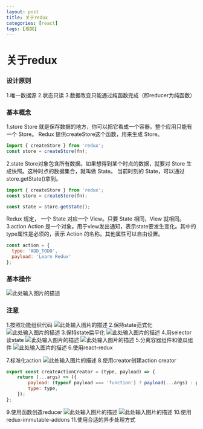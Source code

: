 ```yaml
---
layout: post
title: 关于redux
categories: [react]
tags: [框架]
---
```



# 关于redux

### 设计原则

1.唯一数据源
2.状态只读
3.数据改变只能通过纯函数完成（即reducer为纯函数）

### 基本概念

1.store
Store 就是保存数据的地方，你可以把它看成一个容器。整个应用只能有一个 Store。
Redux 提供createStore这个函数，用来生成 Store。
```js
import { createStore } from 'redux';
const store = createStore(fn);
```
2.state
Store对象包含所有数据。如果想得到某个时点的数据，就要对 Store 生成快照。这种时点的数据集合，就叫做 State。
当前时刻的 State，可以通过store.getState()拿到。
```js
import { createStore } from 'redux';
const store = createStore(fn);

const state = store.getState();
```
Redux 规定， 一个 State 对应一个 View。只要 State 相同，View 就相同。
3.action
Action 是一个对象。用于view发出通知，表示state要发生变化。其中的type属性是必须的，表示 Action 的名称。其他属性可以自由设置。
```js
const action = {
  type: 'ADD_TODO',
  payload: 'Learn Redux'
};
```


### 基本操作
 
![此处输入图片的描述][1]


### 注意
1.按照功能组织代码
![此处输入图片的描述][2]
2.保持state范式化
![此处输入图片的描述][3]
3.保持state扁平化
![此处输入图片的描述][4]
4.用selector读state
![此处输入图片的描述][5]
![此处输入图片的描述][6]
5.分离容器组件和傻瓜组件
![此处输入图片的描述][7]
6.使用react-redux

7.标准化action
![此处输入图片的描述][8]
8.使用creator创建action creator
```js
export const createActionCreator = (type, payload) => {
    return (...args) => ({
        payload: (typeof payload === 'function') ? payload(...args) : payload,
        type: type,
    });
};
```

9.使用函数创造reducer
![此处输入图片的描述][9]
![此处输入图片的描述][10]
10.使用redux-immutable-addons
11.使用合适的异步处理方式


  [1]: http://od6qpmkyu.bkt.clouddn.com/wuhongshan/md/react.png
  [2]: http://od6qpmkyu.bkt.clouddn.com/wuhongshan/md/%E6%8C%89%E5%8A%9F%E8%83%BD%E5%88%92%E5%88%86%E4%BB%A3%E7%A0%81.png
  [3]: http://od6qpmkyu.bkt.clouddn.com/wuhongshan/md/%E8%8C%83%E5%BC%8F%E5%8C%96.png
  [4]: http://od6qpmkyu.bkt.clouddn.com/wuhongshan/md/%E6%89%81%E5%B9%B3%E5%8C%96.png
  [5]: http://od6qpmkyu.bkt.clouddn.com/reselect.png
  [6]: http://od6qpmkyu.bkt.clouddn.com/relector%E5%AE%9E%E4%BE%8B.png
  [7]: http://od6qpmkyu.bkt.clouddn.com/wuhongshan/md/%E5%88%86%E7%A6%BB%E5%AE%B9%E5%99%A8%E7%BB%84%E4%BB%B6%E5%92%8C%E5%82%BB%E7%93%9C%E7%BB%84%E4%BB%B6.png
  [8]: http://od6qpmkyu.bkt.clouddn.com/wuhongshan/md/action.png
  [9]: http://od6qpmkyu.bkt.clouddn.com/wuhongshan/md/reducer.png
  [10]: http://od6qpmkyu.bkt.clouddn.com/wuhongshan/md/createReducer.png